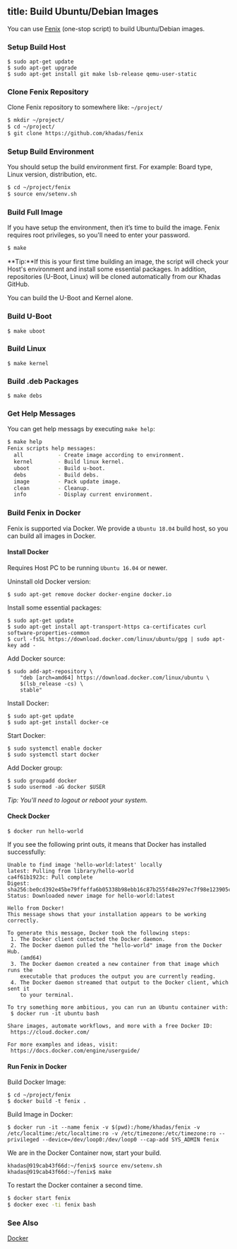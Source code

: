 title: Build Ubuntu/Debian Images
---

You can use [Fenix](https://github.com/khadas/fenix) (one-stop script) to build Ubuntu/Debian images.

### Setup Build Host
```
$ sudo apt-get update
$ sudo apt-get upgrade
$ sudo apt-get install git make lsb-release qemu-user-static
```

### Clone Fenix Repository
Clone Fenix repository to somewhere like: `~/project/`

```sh
$ mkdir ~/project/
$ cd ~/project/
$ git clone https://github.com/khadas/fenix
```

### Setup Build Environment
You should setup the build environment first. For example: Board type, Linux version, distribution, etc.

```sh
$ cd ~/project/fenix
$ source env/setenv.sh
```

### Build Full Image
If you have setup the environment, then it’s time to build the image. Fenix requires root privileges, so you'll need to enter your password.
```sh
$ make
```

**Tip:**If this is your first time building an image, the script will check your Host's environment and install some essential packages. In addition, repositories (U-Boot, Linux) will be cloned automatically from our Khadas GitHub.

You can build the U-Boot and Kernel alone.

### Build U-Boot
```
$ make uboot
```

### Build Linux
```
$ make kernel
```

### Build .deb Packages
```
$ make debs
```

### Get Help Messages
You can get help messags by executing `make help`:
```sh
$ make help
Fenix scripts help messages:
  all           - Create image according to environment.
  kernel        - Build linux kernel.
  uboot         - Build u-boot.
  debs          - Build debs.
  image         - Pack update image.
  clean         - Cleanup.
  info          - Display current environment.
```

### Build Fenix in Docker

Fenix is supported via Docker. We provide a `Ubuntu 18.04` build host, so you can build all images in Docker.

#### Install Docker
Requires Host PC to be running `Ubuntu 16.04` or newer.

Uninstall old Docker version:
```
$ sudo apt-get remove docker docker-engine docker.io
```
Install some essential packages:
```
$ sudo apt-get update
$ sudo apt-get install apt-transport-https ca-certificates curl software-properties-common
$ curl -fsSL https://download.docker.com/linux/ubuntu/gpg | sudo apt-key add -
```

Add Docker source:
```
$ sudo add-apt-repository \
	"deb [arch=amd64] https://download.docker.com/linux/ubuntu \
	$(lsb_release -cs) \
	stable"
```

Install Docker:
```
$ sudo apt-get update
$ sudo apt-get install docker-ce
```
Start Docker:
```
$ sudo systemctl enable docker
$ sudo systemctl start docker
```
Add Docker group:
```
$ sudo groupadd docker
$ sudo usermod -aG docker $USER
```
*Tip: You'll need to logout or reboot your system.*

#### Check Docker
```
$ docker run hello-world
```

If you see the following print outs, it means that Docker has installed successfully:
```
Unable to find image 'hello-world:latest' locally
latest: Pulling from library/hello-world
ca4f61b1923c: Pull complete
Digest: sha256:be0cd392e45be79ffeffa6b05338b98ebb16c87b255f48e297ec7f98e123905c
Status: Downloaded newer image for hello-world:latest

Hello from Docker!
This message shows that your installation appears to be working correctly.

To generate this message, Docker took the following steps:
 1. The Docker client contacted the Docker daemon.
 2. The Docker daemon pulled the "hello-world" image from the Docker Hub.
    (amd64)
 3. The Docker daemon created a new container from that image which runs the
    executable that produces the output you are currently reading.
 4. The Docker daemon streamed that output to the Docker client, which sent it
    to your terminal.

To try something more ambitious, you can run an Ubuntu container with:
 $ docker run -it ubuntu bash

Share images, automate workflows, and more with a free Docker ID:
 https://cloud.docker.com/

For more examples and ideas, visit:
 https://docs.docker.com/engine/userguide/
```
#### Run Fenix in Docker
Build Docker Image:
```
$ cd ~/project/fenix
$ docker build -t fenix .
```

Build Image in Docker:
```
$ docker run -it --name fenix -v $(pwd):/home/khadas/fenix -v /etc/localtime:/etc/localtime:ro -v /etc/timezone:/etc/timezone:ro --privileged --device=/dev/loop0:/dev/loop0 --cap-add SYS_ADMIN fenix
```
We are in the Docker Container now, start your build.
```
khadas@919cab43f66d:~/fenix$ source env/setenv.sh
khadas@919cab43f66d:~/fenix$ make
```

To restart the Docker container a second time.

```bash
$ docker start fenix
$ docker exec -ti fenix bash
```

### See Also
[Docker](https://www.docker.com/)
